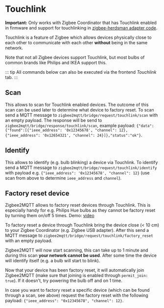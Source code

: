 # Touchlink

**Important:** Only works with Zigbee Coordinator that has Touchlink enabled in firmware and support for touchlinking in [zigbee-herdsman adapter code](https://github.com/Koenkk/zigbee-herdsman).

Touchlink is a feature of Zigbee which allows devices physically close to each other to communicate with each other **without** being in the same network.

Note that not all Zigbee devices support Touchlink, but most bulbs of common brands like Philips and IKEA support this.

::: tip 
All commands below can also be executed via the frontend *Touchlink* tab.
:::

## Scan
This allows to scan for Touchlink enabled devices. The outcome of this scan can be used later to determine what device to factory reset. To scan send a MQTT message to `zigbee2mqtt/bridge/request/touchlink/scan` with an empty payload.
The response will be send to `zigbee2mqtt/bridge/response/touchlink/scan`, example payload: `{"data":{"found":[{"ieee_address": '0x12345678', "channel": 12}, {"ieee_address": '0x12654321', "channel": 24}]},"status":"ok"}`.

## Identify
This allows to identify (e.g. bulb blinking) a device via Touchlink. To identify send a MQTT message to `zigbee2mqtt/bridge/request/touchlink/identify` with payload e.g. `{"ieee_address": '0x12345678', "channel": 12}` (use scan from above to determine `ieee_address` and `channel`).

## Factory reset device
Zigbee2MQTT allows to factory reset devices through Touchlink. This is especially handy for e.g. Philips Hue bulbs as they cannot be factory reset by turning them on/off 5 times. Demo: [video](https://www.youtube.com/watch?v=kcRj77YGyKk)

To factory reset a device through Touchlink bring the device close (< 10 cm) to your Zigbee Coordinator (e.g. Zigbee USB adapter). After this send a MQTT message to `zigbee2mqtt/bridge/request/touchlink/factory_reset` with an empty payload.

Zigbee2MQTT will now start scanning, this can take up to 1 minute and during this scan **your network cannot be used**. After some time the device will identify itself (e.g. a bulb will start to blink).

Now that your device has been factory reset, it will automatically join Zigbee2MQTT (make sure that joining is enabled through `permit_join: true`). If it doesn't, try powering the bulb off and on 1 time.

In case you want to factory reset a specific device (which can be found through a scan, see above) request the factory reset with the following payload: `{"ieee_address": "0x12345678", "channel": 12}`.
